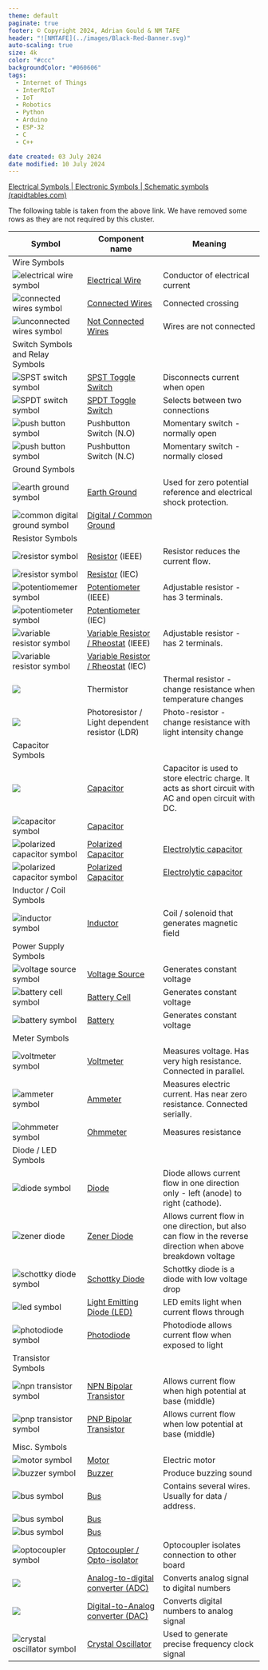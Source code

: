 ```yaml
---
theme: default
paginate: true
footer: © Copyright 2024, Adrian Gould & NM TAFE
header: "![NMTAFE](../images/Black-Red-Banner.svg)"
auto-scaling: true
size: 4k
color: "#ccc"
backgroundColor: "#060606"
tags: 
  - Internet of Things
  - InterRIoT
  - IoT
  - Robotics
  - Python
  - Arduino
  - ESP-32
  - C
  - C++

date created: 03 July 2024
date modified: 10 July 2024
---
```


[Electrical Symbols | Electronic Symbols | Schematic symbols (rapidtables.com)](https://www.rapidtables.com/electric/electrical_symbols.html)

The following table is taken from the above link. We have removed some rows as they are not required by this cluster.

| Symbol                                                                                                     | Component name                                                                                 | Meaning                                                                                                       |
| ---------------------------------------------------------------------------------------------------------- | ---------------------------------------------------------------------------------------------- | ------------------------------------------------------------------------------------------------------------- |
| Wire Symbols                                                                                               |                                                                                                |                                                                                                               |
| ![electrical wire symbol](https://www.rapidtables.com/electric/symbols/wire.GIF)                           | [Electrical Wire](https://en.wikipedia.org/wiki/Electrical_wiring)                             | Conductor of electrical current                                                                               |
| ![connected wires symbol](https://www.rapidtables.com/electric/symbols/wires%20connected.GIF)              | [Connected Wires](https://en.wikipedia.org/wiki/Electrical_wiring)                             | Connected crossing                                                                                            |
| ![unconnected wires symbol](https://www.rapidtables.com/electric/symbols/wires%20not%20connected.GIF)      | [Not Connected Wires](https://en.wikipedia.org/wiki/Electrical_wiring)                         | Wires are not connected                                                                                       |
| Switch Symbols and Relay Symbols                                                                           |                                                                                                |                                                                                                               |
| ![SPST switch symbol](https://www.rapidtables.com/electric/symbols/switch.GIF)                             | [SPST Toggle Switch](https://en.wikipedia.org/wiki/Switch)                                     | Disconnects current when open                                                                                 |
| ![SPDT switch symbol](https://www.rapidtables.com/electric/symbols/switch%20II.GIF)                        | [SPDT Toggle Switch](https://en.wikipedia.org/wiki/Switch)                                     | Selects between two connections                                                                               |
| ![push button symbol](https://www.rapidtables.com/electric/symbols/push%20button.GIF)                      | Pushbutton Switch (N.O)                                                                        | Momentary switch - normally open                                                                              |
| ![push button symbol](https://www.rapidtables.com/electric/symbols/push%20button%20II.GIF)                 | Pushbutton Switch (N.C)                                                                        | Momentary switch - normally closed                                                                            |
| Ground Symbols                                                                                             |                                                                                                |                                                                                                               |
| ![earth  ground symbol](https://www.rapidtables.com/electric/symbols/ground%20earth.GIF)                   | [Earth Ground](https://en.wikipedia.org/wiki/Ground_(electricity))                             | Used for zero potential reference and electrical shock protection.                                            |
| ![common digital ground symbol](https://www.rapidtables.com/electric/symbols/ground%20digital.GIF)         | [Digital / Common Ground](https://en.wikipedia.org/wiki/Ground_(electricity))                  |                                                                                                               |
| Resistor Symbols                                                                                           |                                                                                                |                                                                                                               |
| ![resistor symbol](https://www.rapidtables.com/electric/symbols/resistor.GIF)                              | [Resistor](https://www.rapidtables.com/electric/resistor.html) (IEEE)                          | Resistor reduces the current flow.                                                                            |
| ![resistor symbol](https://www.rapidtables.com/electric/symbols/resistor%20II.GIF)                         | [Resistor](https://www.rapidtables.com/electric/resistor.html) (IEC)                           |                                                                                                               |
| ![potentiomemer symbol](https://www.rapidtables.com/electric/symbols/potentiometer.GIF)                    | [Potentiometer](https://en.wikipedia.org/wiki/Potentiometer) (IEEE)                            | Adjustable resistor - has 3 terminals.                                                                        |
| ![potentiometer symbol](https://www.rapidtables.com/electric/symbols/potentiometer%20II.GIF)               | [Potentiometer](https://en.wikipedia.org/wiki/Potentiometer) (IEC)                             |                                                                                                               |
| ![variable resistor symbol](https://www.rapidtables.com/electric/symbols/variable%20resistor.GIF)          | [Variable Resistor / Rheostat](https://en.wikipedia.org/wiki/Potentiometer) (IEEE)             | Adjustable resistor - has 2 terminals.                                                                        |
| ![variable resistor symbol](https://www.rapidtables.com/electric/symbols/variable_resistor%20II.GIF)       | [Variable Resistor / Rheostat](https://en.wikipedia.org/wiki/Potentiometer) (IEC)              |                                                                                                               |
| ![](https://www.rapidtables.com/electric/symbols/thermistor.gif)                                           | Thermistor                                                                                     | Thermal resistor - change resistance when temperature changes                                                 |
| ![](https://www.rapidtables.com/electric/symbols/photoresistor.gif)                                        | Photoresistor / Light dependent resistor (LDR)                                                 | Photo-resistor - change resistance with light intensity change                                                |
| Capacitor Symbols                                                                                          |                                                                                                |                                                                                                               |
| ![](https://www.rapidtables.com/electric/symbols/capacitor.GIF)                                            | [Capacitor](https://www.rapidtables.com/electric/capacitor.html)                               | Capacitor is used to store electric charge. It acts as short circuit with AC and open circuit with DC.        |
| ![capacitor symbol](https://www.rapidtables.com/electric/symbols/capacitor%20II.GIF)                       | [Capacitor](https://www.rapidtables.com/electric/capacitor.html)                               |                                                                                                               |
| ![polarized capacitor symbol](https://www.rapidtables.com/electric/symbols/capacitor%20polarized.GIF)      | [Polarized Capacitor](https://en.wikipedia.org/wiki/Capacitor)                                 | [Electrolytic capacitor](https://en.wikipedia.org/wiki/Electrolytic_capacitor)                                |
| ![polarized capacitor symbol](https://www.rapidtables.com/electric/symbols/capacitor%20polarized%20II.GIF) | [Polarized Capacitor](https://en.wikipedia.org/wiki/Capacitor)                                 | [Electrolytic capacitor](https://en.wikipedia.org/wiki/Electrolytic_capacitor)                                |
| Inductor / Coil Symbols                                                                                    |                                                                                                |                                                                                                               |
| ![inductor symbol](https://www.rapidtables.com/electric/symbols/inductor.GIF)                              | [Inductor](https://www.rapidtables.com/electric/inductor.html)                                 | Coil / solenoid that generates magnetic field                                                                 |
| Power Supply Symbols                                                                                       |                                                                                                |                                                                                                               |
| ![voltage source symbol](https://www.rapidtables.com/electric/symbols/voltage%20source.GIF)                | [Voltage Source](https://en.wikipedia.org/wiki/Voltage_source)                                 | Generates constant voltage                                                                                    |
| ![battery cell symbol](https://www.rapidtables.com/electric/symbols/battery%20cell.GIF)                    | [Battery Cell](https://en.wikipedia.org/wiki/Battery_(electricity))                            | Generates constant voltage                                                                                    |
| ![battery symbol](https://www.rapidtables.com/electric/symbols/battery.GIF)                                | [Battery](https://en.wikipedia.org/wiki/Battery_(electricity))                                 | Generates constant voltage                                                                                    |
| Meter Symbols                                                                                              |                                                                                                |                                                                                                               |
| ![voltmeter symbol](https://www.rapidtables.com/electric/symbols/voltmeter.GIF)                            | [Voltmeter](https://en.wikipedia.org/wiki/Voltmeter)                                           | Measures voltage. Has very high resistance. Connected in parallel.                                            |
| ![ammeter symbol](https://www.rapidtables.com/electric/symbols/ammeter.GIF)                                | [Ammeter](https://en.wikipedia.org/wiki/Ammeter)                                               | Measures electric current. Has near zero resistance. Connected serially.                                      |
| ![ohmmeter symbol](https://www.rapidtables.com/electric/symbols/ohmmeter.GIF)                              | [Ohmmeter](https://en.wikipedia.org/wiki/Ohmmeter)                                             | Measures resistance                                                                                           |
| Diode / LED Symbols                                                                                        |                                                                                                |                                                                                                               |
| ![diode symbol](https://www.rapidtables.com/electric/symbols/diode.GIF)                                    | [Diode](https://en.wikipedia.org/wiki/Diode)                                                   | Diode allows current flow in one direction only - left (anode) to right (cathode).                            |
| ![zener diode](https://www.rapidtables.com/electric/symbols/zener%20diode.GIF)                             | [Zener Diode](https://en.wikipedia.org/wiki/Zener_diode)                                       | Allows current flow in one direction, but also can flow in the reverse direction when above breakdown voltage |
| ![schottky diode symbol](https://www.rapidtables.com/electric/symbols/schottky%20diode.GIF)                | [Schottky Diode](https://en.wikipedia.org/wiki/Schottky_diode)                                 | Schottky diode is a diode with low voltage drop                                                               |
| ![led symbol](https://www.rapidtables.com/electric/symbols/led.GIF)                                        | [Light Emitting Diode (LED)](https://en.wikipedia.org/wiki/LED)                                | LED emits light when current flows through                                                                    |
| ![photodiode symbol](https://www.rapidtables.com/electric/symbols/photodiode.GIF)                          | [Photodiode](https://en.wikipedia.org/wiki/Photodiode)                                         | Photodiode allows current flow when exposed to light                                                          |
| Transistor Symbols                                                                                         |                                                                                                |                                                                                                               |
| ![npn transistor symbol](https://www.rapidtables.com/electric/symbols/NPN%20transistor.GIF)                | [NPN Bipolar Transistor](https://en.wikipedia.org/wiki/Bipolar_junction_transistor#NPN)        | Allows current flow when high potential at base (middle)                                                      |
| ![pnp transistor symbol](https://www.rapidtables.com/electric/symbols/PNP%20transistor.GIF)                | [PNP Bipolar Transistor](https://en.wikipedia.org/wiki/Bipolar_junction_transistor#PNP)        | Allows current flow when low potential at base (middle)                                                       |
| Misc. Symbols                                                                                              |                                                                                                |                                                                                                               |
| ![motor symbol](https://www.rapidtables.com/electric/symbols/motor.GIF)                                    | [Motor](https://en.wikipedia.org/wiki/Electric_motor)                                          | Electric motor                                                                                                |
| ![buzzer symbol](https://www.rapidtables.com/electric/symbols/buzzer.PNG)                                  | [Buzzer](https://en.wikipedia.org/wiki/Buzzer)                                                 | Produce buzzing sound                                                                                         |
| ![bus symbol](https://www.rapidtables.com/electric/symbols/bus.GIF)                                        | [Bus](https://en.wikipedia.org/wiki/Electrical_bus)                                            | Contains several wires. Usually for data / address.                                                           |
| ![bus symbol](https://www.rapidtables.com/electric/symbols/bus%20II.GIF)                                   | [Bus](https://en.wikipedia.org/wiki/Electrical_bus)                                            |                                                                                                               |
| ![bus symbol](https://www.rapidtables.com/electric/symbols/bus%20III.GIF)                                  | [Bus](https://en.wikipedia.org/wiki/Electrical_bus)                                            |                                                                                                               |
| ![optocoupler symbol](https://www.rapidtables.com/electric/symbols/optocoupler.GIF)                        | [Optocoupler / Opto-isolator](https://en.wikipedia.org/wiki/Optocoupler)                       | Optocoupler isolates connection to other board                                                                |
| ![](https://www.rapidtables.com/electric/symbols/adc.GIF)                                                  | [Analog-to-digital converter (ADC)](https://en.wikipedia.org/wiki/Analog-to-digital_converter) | Converts analog signal to digital numbers                                                                     |
| ![](https://www.rapidtables.com/electric/symbols/dac.GIF)                                                  | [Digital-to-Analog converter (DAC)](https://en.wikipedia.org/wiki/Digital-to-analog_converter) | Converts digital numbers to analog signal                                                                     |
| ![crystal oscillator symbol](https://www.rapidtables.com/electric/symbols/oscillator%20crystal.GIF)        | [Crystal Oscillator](https://en.wikipedia.org/wiki/Crystal_oscillator)                         | Used to generate precise frequency clock signal                                                               |
